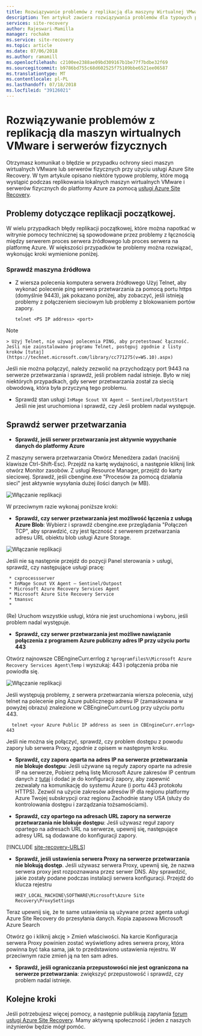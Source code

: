 ```yaml
---
title: Rozwiązywanie problemów z replikacją dla maszyny Wirtualnej VMware oraz replikacji serwera fizycznego na platformę Azure za pomocą usługi Azure Site Recovery | Dokumentacja firmy Microsoft
description: Ten artykuł zawiera rozwiązywania problemów dla typowych problemów z replikacją, podczas replikowania maszyn wirtualnych VMware i serwerów fizycznych na platformę Azure za pomocą usługi Azure Site Recovery.
services: site-recovery
author: Rajeswari-Mamilla
manager: rochakm
ms.service: site-recovery
ms.topic: article
ms.date: 07/06/2018
ms.author: ramamill
ms.openlocfilehash: c2100ee2388ae09bd309167b1be77f7bdbe32f69
ms.sourcegitcommit: b9786bd755c68d602525f75109bbe6521ee06587
ms.translationtype: MT
ms.contentlocale: pl-PL
ms.lasthandoff: 07/18/2018
ms.locfileid: "39126021"
---
```

# <a name="troubleshoot-replication-issues-for-vmware-vms-and-physical-servers"></a>Rozwiązywanie problemów z replikacją dla maszyn wirtualnych VMware i serwerów fizycznych

Otrzymasz komunikat o błędzie w przypadku ochrony sieci maszyn wirtualnych VMware lub serwerów fizycznych przy użyciu usługi Azure Site Recovery. W tym artykule opisano niektóre typowe problemy, które mogą wystąpić podczas replikowania lokalnych maszyn wirtualnych VMware i serwerów fizycznych do platformy Azure za pomocą [usługi Azure Site Recovery](site-recovery-overview.md).

## <a name="initial-replication-issues"></a>Problemy dotyczące replikacji początkowej.

W wielu przypadkach błędy replikacji początkowej, które można napotkać w witrynie pomocy technicznej są spowodowane przez problemy z łącznością między serwerem proces serwera źródłowego lub proces serwera na platformę Azure. W większości przypadków te problemy można rozwiązać, wykonując kroki wymienione poniżej.

### <a name="verify-the-source-machine"></a>Sprawdź maszyna źródłowa
* Z wiersza polecenia komputera serwera źródłowego Użyj Telnet, aby wykonać polecenie ping serwera przetwarzania za pomocą portu https (domyślnie 9443), jak pokazano poniżej, aby zobaczyć, jeśli istnieją problemy z połączeniem sieciowym lub problemy z blokowaniem portów zapory.

    `telnet <PS IP address> <port>`
> [!NOTE]
    > Użyj Telnet, nie używaj polecenia PING, aby przetestować łączność.  Jeśli nie zainstalowano programu Telnet, postępuj zgodnie z listy kroków [tutaj](https://technet.microsoft.com/library/cc771275(v=WS.10).aspx)

Jeśli nie można połączyć, należy zezwolić na przychodzący port 9443 na serwerze przetwarzania i sprawdź, jeśli problem nadal istnieje. Było w niej niektórych przypadkach, gdy serwer przetwarzania został za siecią obwodową, która była przyczyną tego problemu.

* Sprawdź stan usługi `InMage Scout VX Agent – Sentinel/OutpostStart` Jeśli nie jest uruchomiona i sprawdź, czy Jeśli problem nadal występuje.   

## <a name="verify-the-process-server"></a>Sprawdź serwer przetwarzania

* **Sprawdź, jeśli serwer przetwarzania jest aktywnie wypychanie danych do platformy Azure**

Z maszyny serwera przetwarzania Otwórz Menedżera zadań (naciśnij klawisze Ctrl-Shift-Esc). Przejdź na kartę wydajności, a następnie kliknij link otwórz Monitor zasobów. Z usługi Resource Manager, przejdź do karty sieciowej. Sprawdź, jeśli cbengine.exe "Procesów za pomocą działania sieci" jest aktywnie wysyłania dużej ilości danych (w MB).

![Włączanie replikacji](./media/vmware-azure-troubleshoot-replication/cbengine.png)

W przeciwnym razie wykonaj poniższe kroki:

* **Sprawdź, czy serwer przetwarzania jest możliwość łączenia z usługą Azure Blob**: Wybierz i sprawdź cbengine.exe przeglądania "Połączeń TCP", aby sprawdzić, czy jest łączność z serwerem przetwarzania adresu URL obiektu blob usługi Azure Storage.

![Włączanie replikacji](./media/vmware-azure-troubleshoot-replication/rmonitor.png)

Jeśli nie są następnie przejdź do pozycji Panel sterowania > usługi, sprawdź, czy następujące usługi pracę:

     * cxprocessserver
     * InMage Scout VX Agent – Sentinel/Outpost
     * Microsoft Azure Recovery Services Agent
     * Microsoft Azure Site Recovery Service
     * tmansvc
     *
(Re) Uruchom wszystkie usługi, która nie jest uruchomiona i wyboru, jeśli problem nadal występuje.

* **Sprawdź, czy serwer przetwarzania jest możliwe nawiązanie połączenia z programem Azure publiczny adres IP przy użyciu portu 443**

Otwórz najnowsze CBEngineCurr.errlog z `%programfiles%\Microsoft Azure Recovery Services Agent\Temp` i wyszukaj: 443 i połączenia próba nie powiodła się.

![Włączanie replikacji](./media/vmware-azure-troubleshoot-replication/logdetails1.png)

Jeśli występują problemy, z serwera przetwarzania wiersza polecenia, użyj telnet na polecenie ping Azure publicznego adresu IP (zamaskowana w powyżej obrazu) znalezione w CBEngineCurr.currLog przy użyciu portu 443.

      telnet <your Azure Public IP address as seen in CBEngineCurr.errlog>  443
Jeśli nie można się połączyć, sprawdź, czy problem dostępu z powodu zapory lub serwera Proxy, zgodnie z opisem w następnym kroku.


* **Sprawdź, czy zapora oparta na adres IP na serwerze przetwarzania nie blokuje dostępu**: Jeśli używane są reguły zapory oparte na adresie IP na serwerze, Pobierz pełną listę Microsoft Azure zakresów IP centrum danych z [tutaj](https://www.microsoft.com/download/details.aspx?id=41653) i dodać je do konfiguracji zapory, aby zapewnić zezwalały na komunikację do systemu Azure (i portu 443 protokołu HTTPS).  Zezwól na użycie zakresów adresów IP dla regionu platformy Azure Twojej subskrypcji oraz regionu Zachodnie stany USA (służy do kontrolowania dostępu i zarządzania tożsamościami).

* **Sprawdź, czy opartego na adresach URL zapory na serwerze przetwarzania nie blokuje dostępu**: Jeśli używasz reguł zapory opartego na adresach URL na serwerze, upewnij się, następujące adresy URL są dodawane do konfiguracji zapory.

[!INCLUDE [site-recovery-URLS](../../includes/site-recovery-URLS.md)]  

* **Sprawdź, jeśli ustawienia serwera Proxy na serwerze przetwarzania nie blokują dostęp**.  Jeśli używasz serwera Proxy, upewnij się, że nazwa serwera proxy jest rozpoznawana przez serwer DNS.
Aby sprawdzić, jakie zostały podane podczas instalacji serwera konfiguracji. Przejdź do klucza rejestru

    `HKEY_LOCAL_MACHINE\SOFTWARE\Microsoft\Azure Site Recovery\ProxySettings`

Teraz upewnij się, że te same ustawienia są używane przez agenta usługi Azure Site Recovery do przesyłania danych.
Kopia zapasowa Microsoft Azure Search

Otwórz go i kliknij akcję > Zmień właściwości. Na karcie Konfiguracja serwera Proxy powinien zostać wyświetlony adres serwera proxy, która powinna być taka sama, jak to przedstawiono ustawienia rejestru. W przeciwnym razie zmień ją na ten sam adres.


* **Sprawdź, jeśli ograniczania przepustowości nie jest ograniczona na serwerze przetwarzania**: zwiększyć przepustowość i sprawdź, czy problem nadal istnieje.

## <a name="next-steps"></a>Kolejne kroki
Jeśli potrzebujesz więcej pomocy, a następnie publikują zapytania [forum usługi Azure Site Recovery](https://social.msdn.microsoft.com/Forums/azure/home?forum=hypervrecovmgr). Mamy aktywną społeczność i jeden z naszych inżynierów będzie mógł pomóc.
